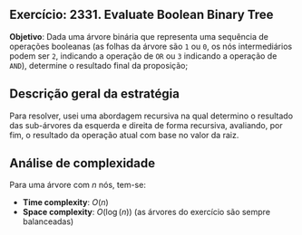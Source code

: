 ## Exercício: 2331. Evaluate Boolean Binary Tree
**Objetivo**: Dada uma árvore binária que representa uma sequência de operações booleanas (as folhas da árvore são `1` ou `0`, os nós intermediários podem ser `2`, indicando a operação de `OR` ou `3` indicando a operação de `AND`), determine o resultado final da proposição;

## Descrição geral da estratégia
Para resolver, usei uma abordagem recursiva na qual determino o resultado das sub-árvores da esquerda e direita de forma recursiva, avaliando, por fim, o resultado da operação atual com base no valor da raiz.

## Análise de complexidade
Para uma árvore com $n$ nós, tem-se:
- **Time complexity**: $O(n)$
- **Space complexity**: $O(\log(n))$ (as árvores do exercício são sempre balanceadas) 
